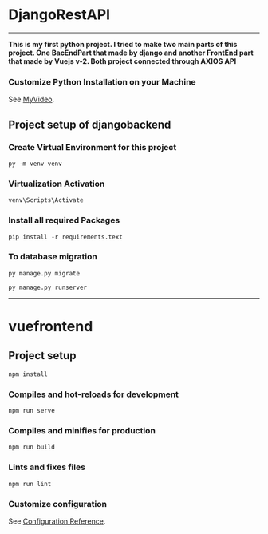 # DjangoRestAPI

****
**This is my first python project. I tried to make two main parts of this project. One BacEndPart that made by django and another FrontEnd part that made by Vuejs v-2. Both project connected through AXIOS API**

### Customize Python Installation on your Machine
See [MyVideo](https://www.youtube.com/watch?v=NYnYvP226LE).

## Project setup of djangobackend

### Create Virtual Environment for this project
```
py -m venv venv
```
### Virtualization Activation
```
venv\Scripts\Activate
```
### Install all required Packages
```
pip install -r requirements.text
```
### To database migration
```
py manage.py migrate
```

```
py manage.py runserver
```

****
# vuefrontend

## Project setup
```
npm install
```

### Compiles and hot-reloads for development
```
npm run serve
```

### Compiles and minifies for production
```
npm run build
```

### Lints and fixes files
```
npm run lint
```

### Customize configuration
See [Configuration Reference](https://cli.vuejs.org/config/).
